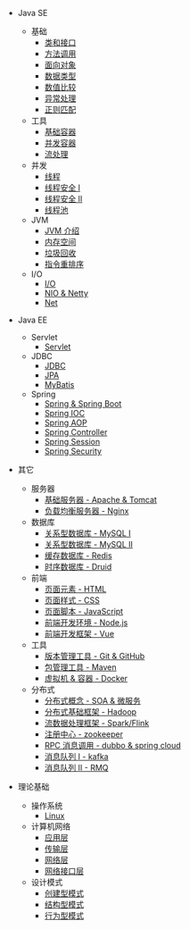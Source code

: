 - Java SE
  - 基础
    - [类和接口](javase/基础/类和接口.md)
    - [方法调用](javase/基础/方法调用.md)
    - [面向对象](javase/基础/面向对象.md)
    - [数据类型](javase/基础/数据类型.md)
    - [数值比较](javase/基础/数值比较.md)
    - [异常处理](javase/基础/异常处理.md)
    - [正则匹配](javase/基础/正则匹配.md)
  - 工具
    - [基础容器](javase/容器/基础容器.md)
    - [并发容器](javase/容器/并发容器.md)
    - [流处理](javase/容器/stream.md)
  - 并发
    - [线程](javase/并发/线程.md)
    - [线程安全 I](javase/并发/线程安全入门.md)
    - [线程安全 II](javase/并发/线程安全进阶.md)
    - [线程池](javase/并发/线程池.md)
  - JVM
    - [JVM 介绍](javase/JVM/JVM介绍.md)
    - [内存空间](javase/JVM/JVM内存空间.md)
    - [垃圾回收](javase/JVM/JVM垃圾回收.md)
    - [指令重排序](javase/JVM/JVM指令重排序.md)
  - I/O
    - [I/O](javase/IO/IO.md)
    - [NIO & Netty](javase/IO/NIO.md)
    - [Net](javase/IO/net.md)

- Java EE
  - Servlet
    - [Servlet](javaee/Servlet/servlet.md)
  - JDBC
    - [JDBC](javaee/JDBC/JDBC.md)
    - [JPA](javaee/JDBC/JPA.md) 
    - [MyBatis](javaee/JDBC/MyBatis.md)
  - Spring
    - [Spring & Spring Boot](javaee/spring/Spring.md)
    - [Spring IOC](javaee/spring/SpringIOC.md)
    - [Spring AOP](javaee/spring/SpringAOP.md)
    - [Spring Controller](javaee/spring/SpringController.md)
    - [Spring Session](javaee/spring/SpringSession.md)
    - [Spring Security](javaee/spring/SpringSecurity.md)

- 其它
  - 服务器
    - [基础服务器 - Apache & Tomcat](其它/服务器/服务器.md)
    - [负载均衡服务器 - Nginx](其它/服务器/nginx.md)
  - 数据库
    - [关系型数据库 - MySQL I](其它/数据库/MySQL1.md)
    - [关系型数据库 - MySQL II](其它/数据库/MySQL2.md)
    - [缓存数据库 - Redis](其它/数据库/Redis.md)
    - [时序数据库 - Druid](其它/数据库/druid.md)
  - 前端
    - [页面元素 - HTML](其它/前端/html.md)
    - [页面样式 - CSS](其它/前端/css.md)
    - [页面脚本 - JavaScript](其它/前端/javascript.md)
    - [前端开发环境 - Node.js](其它/前端/nodejs.md)
    - [前端开发框架 - Vue](其它/前端/vue.md)
  - 工具
    - [版本管理工具 - Git & GitHub](其它/工具/git.md)
    - [包管理工具 - Maven](其它/工具/maven.md)
    - [虚拟机 & 容器 - Docker](其它/工具/docker.md)
  - 分布式
    - [分布式概念 - SOA & 微服务](其它/分布式/微服务.md)
    - [分布式基础框架 - Hadoop](其它/分布式/hadoop.md)
    - [流数据处理框架 - Spark/Flink](其它/分布式/spark.md)
    - [注册中心 - zookeeper](其它/分布式/zookeeper.md)
    - [RPC 消息调用 - dubbo & spring cloud](其它/分布式/rpc.md)
    - [消息队列 I - kafka](其它/分布式/消息队列.md)
    - [消息队列 II - RMQ](其它/分布式/消息队列2.md)

- 理论基础
  - 操作系统
    - [Linux](理论基础/操作系统/linux.md)
  - 计算机网络
    - [应用层](理论基础/计算机网络/应用层.md)
    - [传输层](理论基础/计算机网络/传输层.md)
    - [网络层](理论基础/计算机网络/网络层.md)
    - [网络接口层](理论基础/计算机网络/网络接口层.md)
  - 设计模式
    - [创建型模式](理论基础/设计模式/创建型模式.md)
    - [结构型模式](理论基础/设计模式/结构型模式.md)
    - [行为型模式](理论基础/设计模式/行为型模式.md)

 
 
